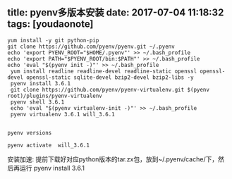 
title: pyenv多版本安装
date: 2017-07-04 11:18:32
tags: [youdaonote]
---

```
yum install -y git python-pip
git clone https://github.com/pyenv/pyenv.git ~/.pyenv
echo 'export PYENV_ROOT="$HOME/.pyenv"' >> ~/.bash_profile
echo 'export PATH="$PYENV_ROOT/bin:$PATH"' >> ~/.bash_profile
echo 'eval "$(pyenv init -)"' >> ~/.bash_profile
 yum install readline readline-devel readline-static openssl openssl-devel openssl-static sqlite-devel bzip2-devel bzip2-libs -y
 pyenv install 3.6.1
 git clone https://github.com/pyenv/pyenv-virtualenv.git $(pyenv root)/plugins/pyenv-virtualenv
 pyenv shell 3.6.1
 echo 'eval "$(pyenv virtualenv-init -)"' >> ~/.bash_profile
 pyenv virtualenv 3.6.1 will_3.6.1
 
 ```
 
 ```
 pyenv versions
 
 pyenv activate  will_3.6.1
 ```
 
 
 安装加速: 提前下载好对应python版本的tar.zx包，放到~/.pyenv/cache/下，然后再运行 pyenv install 3.6.1

